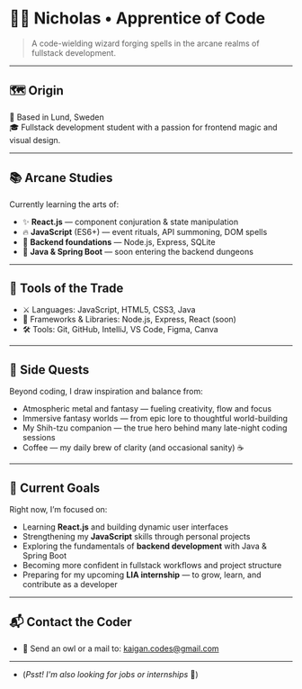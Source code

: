 # 🧙‍♂️ Nicholas • Apprentice of Code

> A code-wielding wizard forging spells in the arcane realms of fullstack development.

---

## 🗺️ Origin  
📍 Based in Lund, Sweden  
🎓 Fullstack development student with a passion for frontend magic and visual design.

---

## 📚 Arcane Studies  
Currently learning the arts of:  
- ✨ **React.js** — component conjuration & state manipulation  
- 🔥 **JavaScript** (ES6+) — event rituals, API summoning, DOM spells  
- 🧱 **Backend foundations** — Node.js, Express, SQLite  
- 🐉 **Java & Spring Boot** — soon entering the backend dungeons  

---

## 🧪 Tools of the Trade  
- ⚔️ Languages: JavaScript, HTML5, CSS3, Java  
- 🧰 Frameworks & Libraries: Node.js, Express, React (soon)  
- 🛠️ Tools: Git, GitHub, IntelliJ, VS Code, Figma, Canva

---

## 📜 Side Quests  
Beyond coding, I draw inspiration and balance from:  
- Atmospheric metal and fantasy — fueling creativity, flow and focus  
- Immersive fantasy worlds — from epic lore to thoughtful world-building  
- My Shih-tzu companion — the true hero behind many late-night coding sessions  
- Coffee — my daily brew of clarity (and occasional sanity) ☕

---

## 🎯 Current Goals  
Right now, I’m focused on:  
- Learning **React.js** and building dynamic user interfaces  
- Strengthening my **JavaScript** skills through personal projects  
- Exploring the fundamentals of **backend development** with Java & Spring Boot  
- Becoming more confident in fullstack workflows and project structure  
- Preparing for my upcoming **LIA internship** — to grow, learn, and contribute as a developer  

---

## 📬 Contact the Coder  
- 📧 Send an owl or a mail to: [kaigan.codes@gmail.com](mailto:kaigan.codes@gmail.com)
---
- (_Psst! I'm also looking for jobs or internships_ 📔)
